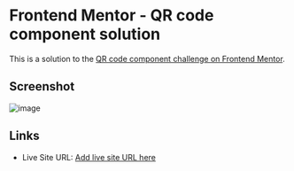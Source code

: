 # Frontend Mentor - QR code component solution

This is a solution to the [QR code component challenge on Frontend Mentor](https://www.frontendmentor.io/challenges/qr-code-component-iux_sIO_H).

## Screenshot

![image](https://github.com/user-attachments/assets/986320d4-4d3d-46f1-8112-dc2ba1e4a506)

## Links

- Live Site URL: [Add live site URL here](https://your-live-site-url.com)
